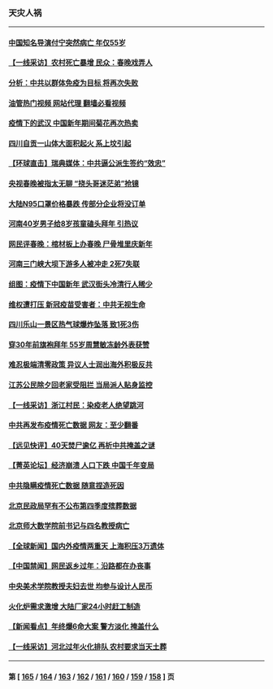 ### 天灾人祸
---
#### [中国知名导演付宁突然病亡 年仅55岁](../../pages/ncid280/n13912437.md?01241245) 
#### [【一线采访】农村死亡暴增 民众：春晚戏弄人](../../pages/ncid280/n13912040.md?01241245) 
#### [分析：中共以群体免疫为目标 将再次失败](../../pages/ncid280/n13914297.md?01241245) 
#### [油管热门视频 网站代理 翻墙必看视频](http://138.2.39.72:81/youtube.html?epic-marker?01241245)
#### [疫情下的武汉 中国新年期间菊花再次热卖](../../pages/ncid280/n13914121.md?01241245) 
#### [四川自贡一山体大面积起火 系上坟引起](../../pages/ncid280/n13914119.md?01241245) 
#### [【环球直击】瑞典媒体：中共逼公派生签约“效忠”](../../pages/ncid280/n13914096.md?01241245) 
#### [央视春晚被指太无聊 “挠头哥迷茫弟”抢镜](../../pages/ncid280/n13914073.md?01241245) 
#### [大陆N95口罩价格暴跌 传部分企业将没订单](../../pages/ncid280/n13914060.md?01241245) 
#### [河南40岁男子给8岁孩童磕头拜年 引热议](../../pages/ncid280/n13914041.md?01241245) 
#### [网民评春晚：棺材板上办春晚 尸骨堆里庆新年](../../pages/ncid280/n13913952.md?01241245) 
#### [河南三门峡大坝下游多人被冲走 2死7失联](../../pages/ncid280/n13913985.md?01241245) 
#### [组图：疫情下中国新年 武汉街头冷清行人稀少](../../pages/ncid280/n13909227.md?01241245) 
#### [维权遭打压 新冠疫苗受害者：中共无视生命](../../pages/ncid280/n13913630.md?01241245) 
#### [四川乐山一景区热气球爆炸坠落 致1死3伤](../../pages/ncid280/n13913606.md?01241245) 
#### [穿30年前旗袍拜年 55岁周慧敏冻龄外表获赞](../../pages/ncid280/n13913498.md?01241245) 
#### [难忍极端清零政策 异议人士润出海外积极反共](../../pages/ncid280/n13913369.md?01241245) 
#### [江苏公民除夕回老家受阻拦 当局派人贴身监控](../../pages/ncid280/n13913038.md?01241245) 
#### [【一线采访】浙江村民：染疫老人绝望跳河](../../pages/ncid280/n13912983.md?01241245) 
#### [中共再发布疫情死亡数据 网友：至少翻番](../../pages/ncid280/n13912930.md?01241245) 
#### [【远见快评】40天焚尸逾亿 再析中共掩盖之谜](../../pages/ncid280/n13912612.md?01241245) 
#### [【菁英论坛】经济崩溃 人口下跌 中国千年变局](../../pages/ncid280/n13912589.md?01241245) 
#### [中共隐瞒疫情死亡数据 随意捏造死因](../../pages/ncid280/n13912528.md?01241245) 
#### [北京民政局罕有不公布第四季度殡葬数据](../../pages/ncid280/n13912489.md?01241245) 
#### [北京师大数学院前书记与四名教授病亡](../../pages/ncid280/n13912466.md?01241245) 
#### [【全球新闻】国内外疫情两重天 上海积压3万遗体](../../pages/ncid280/n13912464.md?01241245) 
#### [【中国禁闻】网民返乡过年：沿路都在办丧事](../../pages/ncid280/n13912043.md?01241245) 
#### [中央美术学院教授夫妇去世 均参与设计人民币](../../pages/ncid280/n13912150.md?01241245) 
#### [火化炉需求激增 大陆厂家24小时赶工制造](../../pages/ncid280/n13912205.md?01241245) 
#### [【新闻看点】年终爆6命大案 警方淡化 掩盖什么](../../pages/ncid280/n13912076.md?01241245) 
#### [【一线采访】河北过年火化排队 农村要求当天土葬](../../pages/ncid280/n13912148.md?01241245) 

---
#### 第 [ [165](./165.md?01241245) / [164](./164.md?01241245) / [163](./163.md?01241245) / [162](./162.md?01241245) / [161](./161.md?01241245) / [160](./160.md?01241245) / [159](./159.md?01241245) / [158](./158.md?01241245) ] 页
